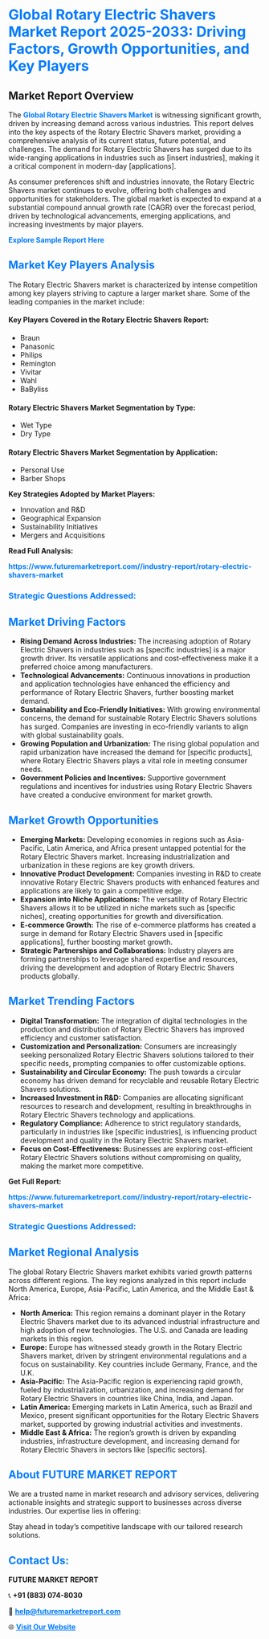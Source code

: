 <h1 style="color: #007BFF;">Global Rotary Electric Shavers Market Report 2025-2033: Driving Factors, Growth Opportunities, and Key Players</h1>

<section id="overview">
<h2>Market Report Overview</h2>
<p>The <a href="https://www.futuremarketreport.com//industry-report/rotary-electric-shavers-market" style="color: #007BFF; text-decoration: none;"><strong>Global Rotary Electric Shavers Market</strong></a> is witnessing significant growth, driven by increasing demand across various industries. This report delves into the key aspects of the Rotary Electric Shavers market, providing a comprehensive analysis of its current status, future potential, and challenges. The demand for Rotary Electric Shavers has surged due to its wide-ranging applications in industries such as [insert industries], making it a critical component in modern-day [applications].</p>
<p>As consumer preferences shift and industries innovate, the Rotary Electric Shavers market continues to evolve, offering both challenges and opportunities for stakeholders. The global market is expected to expand at a substantial compound annual growth rate (CAGR) over the forecast period, driven by technological advancements, emerging applications, and increasing investments by major players.</p>
</section>

<section id="overview">
<p><a href="https://www.futuremarketreport.com//request-sample/reportId=47751" style="color: #007BFF; text-decoration: none;"><strong>Explore Sample Report Here</strong></a></p>
</section>

<section id="key-players">
<h2 style="color: #007BFF;">Market Key Players Analysis</h2>
<p>The Rotary Electric Shavers market is characterized by intense competition among key players striving to capture a larger market share. Some of the leading companies in the market include:</p>
<h4>Key Players Covered in the Rotary Electric Shavers Report:</h4>
<ul><li>Braun</li><li>Panasonic</li><li>Philips</li><li>Remington</li><li>Vivitar</li><li>Wahl</li><li>BaByliss</li></ul>
<h4>Rotary Electric Shavers Market Segmentation by Type:</h4>
<ul><li>Wet Type</li><li>Dry Type</li></ul>

<h4>Rotary Electric Shavers Market Segmentation by Application:</h4>
<ul><li>Personal Use</li><li>Barber Shops</li></ul>
<p><strong>Key Strategies Adopted by Market Players:</strong></p>
<ul>
<li>Innovation and R&D</li>
<li>Geographical Expansion</li>
<li>Sustainability Initiatives</li>
<li>Mergers and Acquisitions</li>
</ul>
</section>

<section>
<p><strong>Read Full Analysis: </strong></p><a href="https://www.futuremarketreport.com//industry-report/rotary-electric-shavers-market" style="color: #007BFF; text-decoration: none;"><strong>https://www.futuremarketreport.com//industry-report/rotary-electric-shavers-market</strong></a>
<h3 style="color: #007BFF;">Strategic Questions Addressed:</h3>
</section>

<section id="driving-factors">
<h2 style="color: #007BFF;">Market Driving Factors</h2>
<ul>
<li><strong>Rising Demand Across Industries:</strong> The increasing adoption of Rotary Electric Shavers in industries such as [specific industries] is a major growth driver. Its versatile applications and cost-effectiveness make it a preferred choice among manufacturers.</li>
<li><strong>Technological Advancements:</strong> Continuous innovations in production and application technologies have enhanced the efficiency and performance of Rotary Electric Shavers, further boosting market demand.</li>
<li><strong>Sustainability and Eco-Friendly Initiatives:</strong> With growing environmental concerns, the demand for sustainable Rotary Electric Shavers solutions has surged. Companies are investing in eco-friendly variants to align with global sustainability goals.</li>
<li><strong>Growing Population and Urbanization:</strong> The rising global population and rapid urbanization have increased the demand for [specific products], where Rotary Electric Shavers plays a vital role in meeting consumer needs.</li>
<li><strong>Government Policies and Incentives:</strong> Supportive government regulations and incentives for industries using Rotary Electric Shavers have created a conducive environment for market growth.</li>
</ul>
</section>

<section id="growth-opportunities">
<h2 style="color: #007BFF;">Market Growth Opportunities</h2>
<ul>
<li><strong>Emerging Markets:</strong> Developing economies in regions such as Asia-Pacific, Latin America, and Africa present untapped potential for the Rotary Electric Shavers market. Increasing industrialization and urbanization in these regions are key growth drivers.</li>
<li><strong>Innovative Product Development:</strong> Companies investing in R&D to create innovative Rotary Electric Shavers products with enhanced features and applications are likely to gain a competitive edge.</li>
<li><strong>Expansion into Niche Applications:</strong> The versatility of Rotary Electric Shavers allows it to be utilized in niche markets such as [specific niches], creating opportunities for growth and diversification.</li>
<li><strong>E-commerce Growth:</strong> The rise of e-commerce platforms has created a surge in demand for Rotary Electric Shavers used in [specific applications], further boosting market growth.</li>
<li><strong>Strategic Partnerships and Collaborations:</strong> Industry players are forming partnerships to leverage shared expertise and resources, driving the development and adoption of Rotary Electric Shavers products globally.</li>
</ul>
</section>

<section id="trending-factors">
<h2 style="color: #007BFF;">Market Trending Factors</h2>
<ul>
<li><strong>Digital Transformation:</strong> The integration of digital technologies in the production and distribution of Rotary Electric Shavers has improved efficiency and customer satisfaction.</li>
<li><strong>Customization and Personalization:</strong> Consumers are increasingly seeking personalized Rotary Electric Shavers solutions tailored to their specific needs, prompting companies to offer customizable options.</li>
<li><strong>Sustainability and Circular Economy:</strong> The push towards a circular economy has driven demand for recyclable and reusable Rotary Electric Shavers solutions.</li>
<li><strong>Increased Investment in R&D:</strong> Companies are allocating significant resources to research and development, resulting in breakthroughs in Rotary Electric Shavers technology and applications.</li>
<li><strong>Regulatory Compliance:</strong> Adherence to strict regulatory standards, particularly in industries like [specific industries], is influencing product development and quality in the Rotary Electric Shavers market.</li>
<li><strong>Focus on Cost-Effectiveness:</strong> Businesses are exploring cost-efficient Rotary Electric Shavers solutions without compromising on quality, making the market more competitive.</li>
</ul>
</section>

<section>
<p><strong>Get Full Report: </strong></p><a href="https://www.futuremarketreport.com//industry-report/rotary-electric-shavers-market" style="color: #007BFF; text-decoration: none;"><strong>https://www.futuremarketreport.com//industry-report/rotary-electric-shavers-market</strong></a>
<h3 style="color: #007BFF;">Strategic Questions Addressed:</h3>
</section>


<section id="regional-analysis">
<h2 style="color: #007BFF;">Market Regional Analysis</h2>
<p>The global Rotary Electric Shavers market exhibits varied growth patterns across different regions. The key regions analyzed in this report include North America, Europe, Asia-Pacific, Latin America, and the Middle East & Africa:</p>
<ul>
<li><strong>North America:</strong> This region remains a dominant player in the Rotary Electric Shavers market due to its advanced industrial infrastructure and high adoption of new technologies. The U.S. and Canada are leading markets in this region.</li>
<li><strong>Europe:</strong> Europe has witnessed steady growth in the Rotary Electric Shavers market, driven by stringent environmental regulations and a focus on sustainability. Key countries include Germany, France, and the U.K.</li>
<li><strong>Asia-Pacific:</strong> The Asia-Pacific region is experiencing rapid growth, fueled by industrialization, urbanization, and increasing demand for Rotary Electric Shavers in countries like China, India, and Japan.</li>
<li><strong>Latin America:</strong> Emerging markets in Latin America, such as Brazil and Mexico, present significant opportunities for the Rotary Electric Shavers market, supported by growing industrial activities and investments.</li>
<li><strong>Middle East & Africa:</strong> The region’s growth is driven by expanding industries, infrastructure development, and increasing demand for Rotary Electric Shavers in sectors like [specific sectors].</li>
</ul>
</section>

<footer>
<h2 style="color: #007BFF;">About FUTURE MARKET REPORT</h2>
<p>We are a trusted name in market research and advisory services, delivering actionable insights and strategic support to businesses across diverse industries. Our expertise lies in offering:</p>

<p>Stay ahead in today’s competitive landscape with our tailored research solutions.</p>

<h2 style="color: #007BFF;">Contact Us:</h2>
<p><strong>FUTURE MARKET REPORT</strong></p>
<p>📞 <strong>+91 (883) 074-8030</strong></p>
<p>📧 <strong><a href="mailto:help@futuremarketreport.com" style="color: #007BFF;">help@futuremarketreport.com</a></strong></p>
<p>🌐 <strong><a href="https://www.futuremarketreport.com/" style="color: #007BFF;">Visit Our Website</a></strong></p>
</footer>